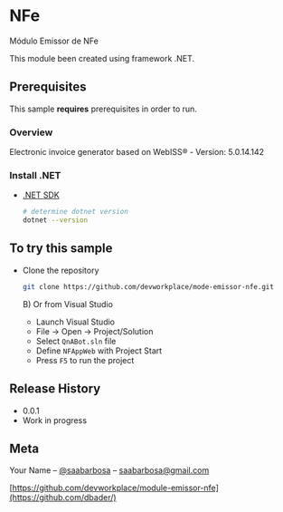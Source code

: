 # NFe
Módulo Emissor de NFe

This module been created using framework .NET.

## Prerequisites

This sample **requires** prerequisites in order to run.

### Overview

Electronic invoice generator based on WebISS® - Version: 5.0.14.142

### Install .NET

- [.NET SDK](https://dotnet.microsoft.com/download)

  ```bash
  # determine dotnet version
  dotnet --version
  ```

## To try this sample

- Clone the repository

    ```bash
    git clone https://github.com/devworkplace/mode-emissor-nfe.git
    ```
  B) Or from Visual Studio

  - Launch Visual Studio
  - File -> Open -> Project/Solution
  - Select `QnABot.sln` file
  - Define `NFAppWeb` with Project Start
  - Press `F5` to run the project

## Release History

* 0.0.1
* Work in progress

## Meta

Your Name – [@saabarbosa](https://twitter.com/dbader_org) – saabarbosa@gmail.com

[https://github.com/devworkplace/module-emissor-nfe](https://github.com/dbader/)
